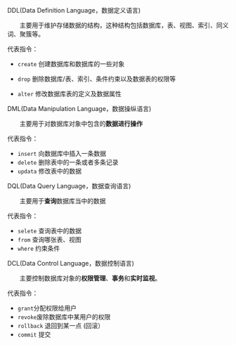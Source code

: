 DDL(Data Definition Language，数据定义语言)

  主要用于维护存储数据的结构，这种结构包括数据库，表、视图、索引、同义词、聚簇等。

代表指令：

- `create` 创建数据库和数据库的一些对象

- `drop` 删除数据库/表、索引、条件约束以及数据表的权限等

- `alter` 修改数据库表的定义及数据属性

DML(Data Manipulation Language，数据操纵语言)

  主要用于对数据库对象中包含的**数据进行操作**

代表指令：

- `insert` 向数据库中插入一条数据
- `delete` 删除表中的一条或者多条记录
- `updata` 修改表中的数据

DQL(Data Query Language，数据查询语言)

  主要用于**查询**数据库当中的数据

代表指令：

- `selete` 查询表中的数据
- `from` 查询哪张表、视图
- `where` 约束条件

DCL(Data Control Language，数据控制语言)

  主要控制数据库对象的**权限管理**、**事务**和**实时监视**。

代表指令：

- `grant`分配权限给用户
- `revoke`废除数据库中某用户的权限
- `rollback` 退回到某一点 (回滚）
- `commit` 提交